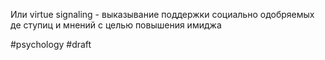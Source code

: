 Или virtue signaling - выказывание поддержки социально одобряемых де ступиц и мнений с целью повышения имиджа

#psychology
#draft